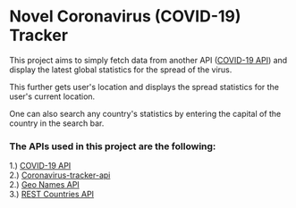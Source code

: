 # Novel Coronavirus (COVID-19) Tracker

This project aims to simply fetch data from another API ([COVID-19 API](https://github.com/ExpDev07/coronavirus-tracker-api)) and display the latest global statistics for the spread of the virus.

This further gets user's location and displays the spread statistics for the user's current location.

One can also search any country's statistics by entering the capital of the country in the search bar.

### The APIs used in this project are the following:

1.) [COVID-19 API](https://rapidapi.com/api-sports/api/covid-193)<br />
2.) [Coronavirus-tracker-api](https://github.com/ExpDev07/coronavirus-tracker-api)<br />
2.) [Geo Names API](https://www.geonames.org/)<br />
3.) [REST Countries API](https://restcountries.eu/)
